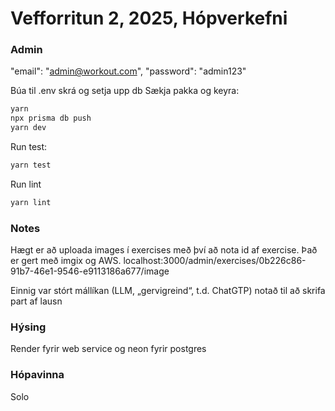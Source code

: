 # Vefforritun 2, 2025, Hópverkefni

### Admin
"email": "admin@workout.com",
"password": "admin123"

Búa til .env skrá og setja upp db
Sækja pakka og keyra:


```bash
yarn
npx prisma db push
yarn dev
```

Run test:
```bash
yarn test
```

Run lint
```bash
yarn lint
```

### Notes
Hægt er að uploada images í exercises með því að nota id af exercise.
Það er gert með imgix og AWS.
localhost:3000/admin/exercises/0b226c86-91b7-46e1-9546-e9113186a677/image

Einnig var stórt mállíkan (LLM, „gervigreind“, t.d. ChatGTP) notað til að skrifa part af lausn

### Hýsing
Render fyrir web service og neon fyrir postgres

### Hópavinna
Solo 